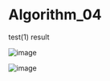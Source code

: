 # Algorithm_04
test(1) result

![image](https://user-images.githubusercontent.com/107354874/173246106-376996bd-a7c3-4628-8a8e-27786ef9c686.png)

![image](https://user-images.githubusercontent.com/107354874/173245864-8ed4da7e-87d4-4302-8737-77c51aee7b8c.png)
